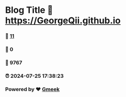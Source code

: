 # Blog Title :link: https://GeorgeQii.github.io 
### :page_facing_up: [11](https://GeorgeQii.github.io/tag.html) 
### :speech_balloon: 0 
### :hibiscus: 9767 
### :alarm_clock: 2024-07-25 17:38:23 
### Powered by :heart: [Gmeek](https://github.com/Meekdai/Gmeek)

